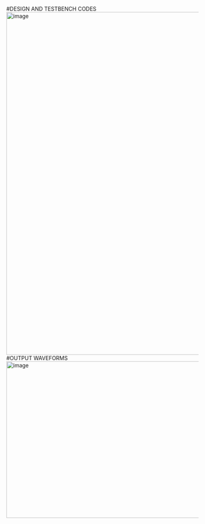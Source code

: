#DESIGN AND TESTBENCH CODES
<img width="1908" height="897" alt="image" src="https://github.com/user-attachments/assets/c0dd3d22-b3c7-4b84-b216-d2c7272bdd51" />
#OUTPUT WAVEFORMS
<img width="1910" height="410" alt="image" src="https://github.com/user-attachments/assets/e4280bc5-73fe-4856-aeab-ff590de76675" />
